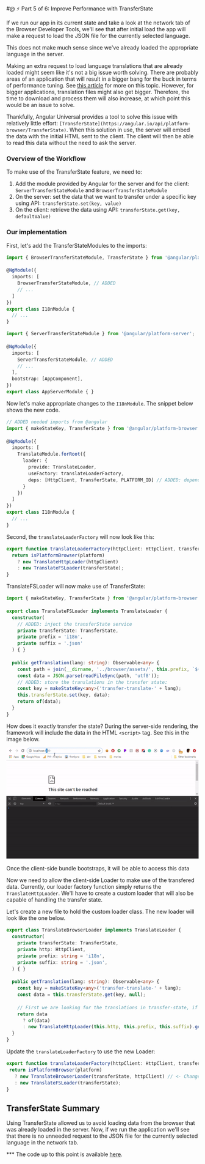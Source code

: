 #@ ⚡ Part 5 of 6: Improve Performance with TransferState

If we run our app in its current state and take a look at the network tab of the Browser Developer Tools, we'll see that after initial load the app will make a request to load the JSON file for the currently selected language.

This does not make much sense since we've already loaded the appropriate language in the server.

Making an extra request to load language translations that are already loaded might seem like it's not a big issue worth solving. There are probably areas of an application that will result in a bigger bang for the buck in terms of performance tuning. See [this article](https://christianlydemann.com/the-complete-guide-to-angular-load-time-optimization/) for more on this topic. However, for bigger applications, translation files might also get bigger. Therefore, the time to download and process them will also increase, at which point this would be an issue to solve.

Thankfully, Angular Universal provides a tool to solve this issue with relatively little effort: `[TransferState](https://angular.io/api/platform-browser/TransferState)`. When this solution in use, the server will embed the data with the initial HTML sent to the client. The client will then be able to read this data without the need to ask the server.

### Overview of the Workflow

To make use of the TransferState feature, we need to:
1. Add the module provided by Angular for the server and for the client: `ServerTransferStateModule` and `BrowserTransferStateModule`
2. On the server: set the data that we want to transfer under a specific key using API: `transferState.set(key, value)`
3. On the client: retrieve the data using API: `transferState.get(key, defaultValue)`

### Our implementation
First, let's add the TransferStateModules to the imports:
```ts
import { BrowserTransferStateModule, TransferState } from '@angular/platform-browser';

@NgModule({
  imports: [
    BrowserTransferStateModule, // ADDED
    // ...
  ]
})
export class I18nModule {
  // ...
}
```
```ts
import { ServerTransferStateModule } from '@angular/platform-server';

@NgModule({
  imports: [
    ServerTransferStateModule, // ADDED
    // ...
  ],
  bootstrap: [AppComponent],
})
export class AppServerModule { }
```

Now let's make appropriate changes to the `I18nModule`. The snippet below shows the new code.

```ts
// ADDED needed imports from @angular
import { makeStateKey, TransferState } from '@angular/platform-browser';

@NgModule({
  imports: [
    TranslateModule.forRoot({
      loader: {
        provide: TranslateLoader,
        useFactory: translateLoaderFactory,
        deps: [HttpClient, TransferState, PLATFORM_ID] // ADDED: dependency for the factory func
      }
    })
  ]
})
export class I18nModule {
  // ...
}
```

Second, the `translateLoaderFactory` will now look like this:

```ts
export function translateLoaderFactory(httpClient: HttpClient, transferState: TransferState, platform: any) {
  return isPlatformBrowser(platform)
    ? new TranslateHttpLoader(httpClient)
    : new TranslateFSLoader(transferState);
}
```

TranslateFSLoader will now make use of TransferState:

```ts
import { makeStateKey, TransferState } from '@angular/platform-browser';

export class TranslateFSLoader implements TranslateLoader {
  constructor(
    // ADDED: inject the transferState service
    private transferState: TransferState,
    private prefix = 'i18n',
    private suffix = '.json'
  ) { }

  public getTranslation(lang: string): Observable<any> {
    const path = join(__dirname, '../browser/assets/', this.prefix, `${lang}${this.suffix}`);
    const data = JSON.parse(readFileSync(path, 'utf8'));
    // ADDED: store the translations in the transfer state:
    const key = makeStateKey<any>('transfer-translate-' + lang);
    this.transferState.set(key, data);
    return of(data);
  }
}
```

How does it exactly transfer the state? During the server-side rendering, the framework will include the data in the HTML `<script>` tag. See this in the image below.

![Transfer State in Action](./resources/transfer-state.gif)

Once the client-side bundle bootstraps, it will be able to access this data

Now we need to allow the client-side Loader to make use of the transfered data. Currently, our loader factory function simply returns the `TranslateHttpLoader`. We'll have to create a custom loader that will also be capable of handling the transfer state.

Let's create a new file to hold the custom loader class. The new loader will look like the one below.

```ts
export class TranslateBrowserLoader implements TranslateLoader {
  constructor(
    private transferState: TransferState,
    private http: HttpClient,
    private prefix: string = 'i18n',
    private suffix: string = '.json',
  ) { }
  
  public getTranslation(lang: string): Observable<any> {
    const key = makeStateKey<any>('transfer-translate-' + lang);
    const data = this.transferState.get(key, null);

    // First we are looking for the translations in transfer-state, if none found, http load as fallback
    return data
      ? of(data)
      : new TranslateHttpLoader(this.http, this.prefix, this.suffix).getTranslation(lang);
  }
}
```
 Update the `translateLoaderFactory` to use the new Loader:

 ```ts
 export function translateLoaderFactory(httpClient: HttpClient, transferState: TransferState, platform: any) {
  return isPlatformBrowser(platform)
    ? new TranslateBrowserLoader(transferState, httpClient) // <- Changed
    : new TranslateFSLoader(transferState);
}
 ```

## TransferState Summary

Using TransferState allowed us to avoid loading data from the browser that was already loaded in the server. 
Now, if we run the application we'll see that there is no unneeded request to the JSON file for the currently selected language in the network tab.

*** The code up to this point is available [here](https://github.com/DmitryEfimenko/ssr-with-i18n/tree/step-5).

